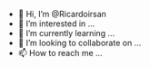 - 👋 Hi, I’m @Ricardoirsan
- 👀 I’m interested in ...
- 🌱 I’m currently learning ...
- 💞️ I’m looking to collaborate on ...
- 📫 How to reach me ...

<!---
Ricardoirsan/Ricardoirsan is a ✨ special ✨ repository because its `README.md` (this file) appears on your GitHub profile.
You can click the Preview link to take a look at your changes.
--->
